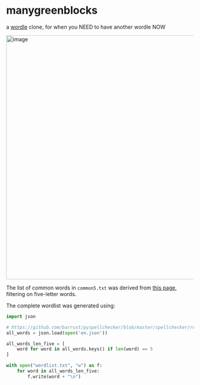 # manygreenblocks

a [wordle](https://www.powerlanguage.co.uk/wordle/) clone, for when you NEED to have another wordle NOW

<img width="654" alt="image" src="https://user-images.githubusercontent.com/693511/148328314-bbbec492-6e79-420d-b268-3762dda593f3.png">

The list of common words in `common5.txt` was derived from [this page](https://raw.githubusercontent.com/first20hours/google-10000-english/master/google-10000-english-usa-no-swears-short.txt), filtering on five-letter words.

The complete wordlist was generated using:

```python
import json

# https://github.com/barrust/pyspellchecker/blob/master/spellchecker/resources/en.json.gz
all_words = json.load(open('en.json'))

all_words_len_five = [
    word for word in all_words.keys() if len(word) == 5
]

with open("wordlist.txt", "w") as f:
    for word in all_words_len_five:
        f.write(word + "\n")
```
